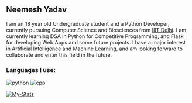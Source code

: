 ## Neemesh Yadav

I am an 18 year old Undergraduate student and a Python Developer, currently pursuing Computer Science and Biosciences from [IIIT Delhi](https://www.iiitd.ac.in/).
I am currently learning DSA in Python for Competitive Programming, and Flask for developing Web Apps and some future projects.
I have a major interest in Artificial Intelligence and Machine Learning, and am looking forward to collaborate and enter this field in the future.

### Languages I use:
<img src = "https://img.shields.io/badge/python%20-%236C0101.svg?style=for-the-badge&logo=python&logoColor=white" alt="python"/> <img src = "https://img.shields.io/badge/C++%20-red.svg?style=for-the-badge&logo=c%2B%2B&color=red" alt = "cpp"/>

<!--
<a href = "https://twitter.com/NeemeshYadav"><img src = "https://cdn.jsdelivr.net/npm/simple-icons@3.0.1/icons/twitter.svg" alt="stealth.py" height=30 width=30/></a> 
<a href = "https://www.linkedin.com/in/neemesh-yadav-743baa1b8/"><img src = "https://cdn.jsdelivr.net/npm/simple-icons@3.0.1/icons/linkedin.svg" alt="stealth.py" height=30 width=30/></a>  -->

<!--
**Stealth-py/Stealth-py** is a ✨ _special_ ✨ repository because its `README.md` (this file) appears on your GitHub profile.

Here are some ideas to get you started:

- 🔭 I’m currently working on ...
- 🌱 I’m currently learning Flask for some future projects and DSA for Competitive Programming!
- 👯 I’m looking to collaborate on ...
- 🤔 I’m looking for help with ...
- 💬 Ask me about ...
- 📫 How to reach me: ...
- 😄 Pronouns: ...
- ⚡ Fun fact: ...
-->

[![My-Stats](https://github-readme-stats.vercel.app/api?username=Stealth-py&theme=radical&show_icons=true)](https://github.com/Stealth-py)
